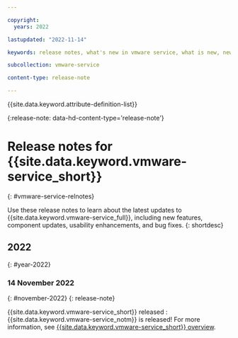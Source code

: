 ```yaml
---

copyright:
  years: 2022

lastupdated: "2022-11-14"

keywords: release notes, what's new in vmware service, what is new, new features, vmware release notes, vmware service

subcollection: vmware-service

content-type: release-note

---
```


{{site.data.keyword.attribute-definition-list}}

{:release-note: data-hd-content-type='release-note'}

# Release notes for {{site.data.keyword.vmware-service_short}}
{: #vmware-service-relnotes}

Use these release notes to learn about the latest updates to {{site.data.keyword.vmware-service_full}}, including new features, component updates, usability enhancements, and bug fixes.
{: shortdesc}

## 2022
{: #year-2022}

### 14 November 2022
{: #november-2022}
{: release-note}

{{site.data.keyword.vmware-service_short}} released
:   {{site.data.keyword.vmware-service_notm}} is released! For more information, see [{{site.data.keyword.vmware-service_short}} overview](/docs/vmware-service?topic=vmware-service-vmware-aas-overview).
